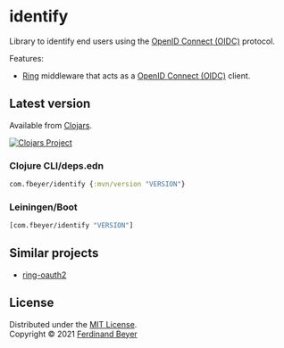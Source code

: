 # identify

Library to identify end users using the [OpenID Connect (OIDC)][oidc]
protocol.

Features:
* [Ring][ring] middleware that acts as a [OpenID Connect (OIDC)][oidc] client.

## Latest version

Available from [Clojars][clojars].

[![Clojars Project](https://img.shields.io/clojars/v/com.fbeyer/identify.svg)][clojars]

### Clojure CLI/deps.edn

```clojure
com.fbeyer/identify {:mvn/version "VERSION"}
```

### Leiningen/Boot

```clojure
[com.fbeyer/identify "VERSION"]
```

## Similar projects

* [ring-oauth2]

## License

Distributed under the [MIT License].  
Copyright &copy; 2021 [Ferdinand Beyer]

[clojars]: https://clojars.org/com.fbeyer/identify

[oidc]: https://openid.net/connect/
[ring]: https://github.com/ring-clojure/ring
[ring-oauth2]: https://github.com/weavejester/ring-oauth2

[Ferdinand Beyer]: https://fbeyer.com
[MIT License]: https://opensource.org/licenses/MIT
